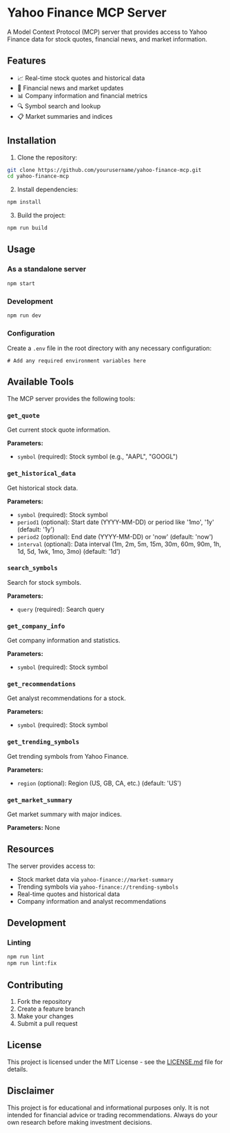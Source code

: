 # Yahoo Finance MCP Server

A Model Context Protocol (MCP) server that provides access to Yahoo Finance data for stock quotes, financial news, and market information.

## Features

- 📈 Real-time stock quotes and historical data
- 📰 Financial news and market updates
- 📊 Company information and financial metrics
- 🔍 Symbol search and lookup
- 📋 Market summaries and indices

## Installation

1. Clone the repository:
```bash
git clone https://github.com/yourusername/yahoo-finance-mcp.git
cd yahoo-finance-mcp
```

2. Install dependencies:
```bash
npm install
```

3. Build the project:
```bash
npm run build
```

## Usage

### As a standalone server

```bash
npm start
```

### Development

```bash
npm run dev
```

### Configuration

Create a `.env` file in the root directory with any necessary configuration:

```env
# Add any required environment variables here
```

## Available Tools

The MCP server provides the following tools:

### `get_quote`
Get current stock quote information.

**Parameters:**
- `symbol` (required): Stock symbol (e.g., "AAPL", "GOOGL")

### `get_historical_data`
Get historical stock data.

**Parameters:**
- `symbol` (required): Stock symbol
- `period1` (optional): Start date (YYYY-MM-DD) or period like '1mo', '1y' (default: '1y')
- `period2` (optional): End date (YYYY-MM-DD) or 'now' (default: 'now')
- `interval` (optional): Data interval (1m, 2m, 5m, 15m, 30m, 60m, 90m, 1h, 1d, 5d, 1wk, 1mo, 3mo) (default: '1d')

### `search_symbols`
Search for stock symbols.

**Parameters:**
- `query` (required): Search query

### `get_company_info`
Get company information and statistics.

**Parameters:**
- `symbol` (required): Stock symbol

### `get_recommendations`
Get analyst recommendations for a stock.

**Parameters:**
- `symbol` (required): Stock symbol

### `get_trending_symbols`
Get trending symbols from Yahoo Finance.

**Parameters:**
- `region` (optional): Region (US, GB, CA, etc.) (default: 'US')

### `get_market_summary`
Get market summary with major indices.

**Parameters:** None

## Resources

The server provides access to:
- Stock market data via `yahoo-finance://market-summary`
- Trending symbols via `yahoo-finance://trending-symbols`
- Real-time quotes and historical data
- Company information and analyst recommendations

## Development

### Linting

```bash
npm run lint
npm run lint:fix
```

## Contributing

1. Fork the repository
2. Create a feature branch
3. Make your changes
4. Submit a pull request

## License

This project is licensed under the MIT License - see the [LICENSE.md](LICENSE.md) file for details.

## Disclaimer

This project is for educational and informational purposes only. It is not intended for financial advice or trading recommendations. Always do your own research before making investment decisions.
